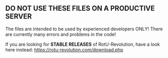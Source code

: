 ## DO NOT USE THESE FILES ON A PRODUCTIVE SERVER
The files are intended to be used by experienced developers ONLY! There are currently many errors and problems in the code!

If you are looking for **STABLE RELEASES** of RotU-Revolution, have a look here instead:
https://rotu-revolution.com/download.php
